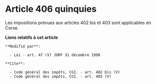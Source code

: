 # Article 406 quinquies

Les impositions prévues aux articles 402 bis et 403 sont applicables en Corse.

**Liens relatifs à cet article**

	**Modifié par**:

	  - Loi - art. 47 (V) JORF 31 décembre 1998

	**Cite**:

	  - Code général des impôts, CGI. - art. 402 bis (V)
	  - Code général des impôts, CGI. - art. 403 (V)
